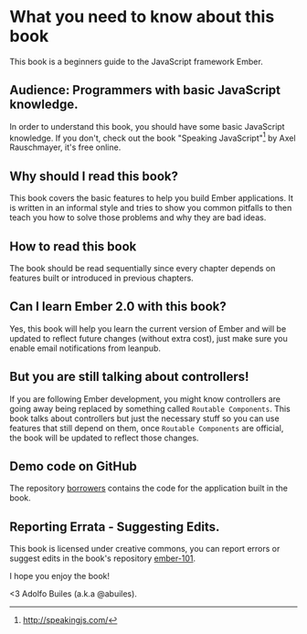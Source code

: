 # What you need to know about this book

This book is a beginners guide to the JavaScript framework Ember.

## Audience: Programmers with basic JavaScript knowledge.

In order to understand this book, you should have some basic
JavaScript knowledge. If you don't, check out the book "Speaking
JavaScript"[^speakingjs] by Axel Rauschmayer, it's free online.

## Why should I read this book?

This book covers the basic features to help you build Ember
applications. It is written in an informal style and tries to show you
common pitfalls to then teach you how to solve those problems and why
they are bad ideas.

## How to read this book

The book should be read sequentially since every chapter depends on
features built or introduced in previous chapters.

## Can I learn Ember 2.0 with this book?

Yes, this book will help you learn the current version of Ember and
will be updated to reflect future changes (without extra cost), just
make sure you enable email notifications from leanpub.

## But you are still talking about controllers!

If you are following Ember development, you might know controllers are
going away being replaced by something called `Routable
Components`. This book talks about controllers but just the necessary
stuff so you can use features that still depend on them, once
`Routable Components` are official, the book will be updated to
reflect those changes.

## Demo code on GitHub

The repository [borrowers](https://github.com/abuiles/borrowers) contains
the code for the application built in the book.

## Reporting Errata - Suggesting Edits.

This book is licensed under creative commons, you can report errors or
suggest edits in the book's repository
[ember-101](https://github.com/abuiles/ember-101).


I hope you enjoy the book!

<3 Adolfo Builes (a.k.a @abuiles).

[^speakingjs]: http://speakingjs.com/
